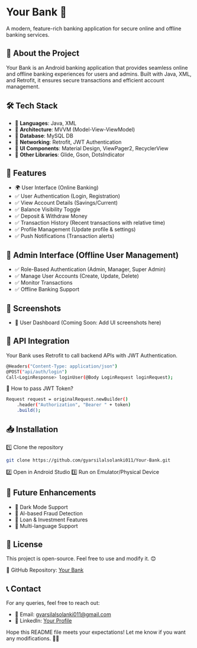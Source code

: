 # Your Bank 🚀
A modern, feature-rich banking application for secure online and offline banking services.


## 📌 About the Project
Your Bank is an Android banking application that provides seamless online and offline banking experiences for users and admins. Built with Java, XML, and Retrofit, it ensures secure transactions and efficient account management.

## 🛠️ Tech Stack
- 🔹 **Languages**: Java, XML
- 🔹 **Architecture**: MVVM (Model-View-ViewModel)
- 🔹 **Database**: MySQL DB
- 🔹 **Networking**: Retrofit, JWT Authentication
- 🔹 **UI Components**: Material Design, ViewPager2, RecyclerView
- 🔹 **Other Libraries**: Glide, Gson, DotsIndicator

## 🎯 Features
- 🌍 User Interface (Online Banking)
- ✅ User Authentication (Login, Registration)
- ✅ View Account Details (Savings/Current)
- ✅ Balance Visibility Toggle
- ✅ Deposit & Withdraw Money
- ✅ Transaction History (Recent transactions with relative time)
- ✅ Profile Management (Update profile & settings)
- ✅ Push Notifications (Transaction alerts)

## 🔐 Admin Interface (Offline User Management)
- ✅ Role-Based Authentication (Admin, Manager, Super Admin)
- ✅ Manage User Accounts (Create, Update, Delete)
- ✅ Monitor Transactions
- ✅ Offline Banking Support

## 📱 Screenshots
- 🔹 User Dashboard
(Coming Soon: Add UI screenshots here)

## 🔄 API Integration
Your Bank uses Retrofit to call backend APIs with JWT Authentication.
```sh
@Headers("Content-Type: application/json")
@POST("api/auth/login")
Call<LoginResponse> loginUser(@Body LoginRequest loginRequest);
```
🔹 How to pass JWT Token?

```sh
Request request = originalRequest.newBuilder()
    .header("Authorization", "Bearer " + token)
    .build();
```

## 📥 Installation
1️⃣ Clone the repository
```sh
git clone https://github.com/gyarsilalsolanki011/Your-Bank.git
```
2️⃣ Open in Android Studio
3️⃣ Run on Emulator/Physical Device

## 🚀 Future Enhancements
- 🔹 Dark Mode Support
- 🔹 AI-based Fraud Detection
- 🔹 Loan & Investment Features
- 🔹 Multi-language Support

## 📄 License
This project is open-source. Feel free to use and modify it. 😊

🔗 GitHub Repository: [Your Bank](https://github.com/gyarsilalsolanki011/Your-Bank.git)

## 📞 Contact
For any queries, feel free to reach out:
- 📧 Email: gyarsilalsolanki011@gmail.com
- 🔗 LinkedIn: [Your Profile](https://linkedin.com/in/gyarsilalsolanki)

Hope this README file meets your expectations! Let me know if you want any modifications. 🚀🔥
